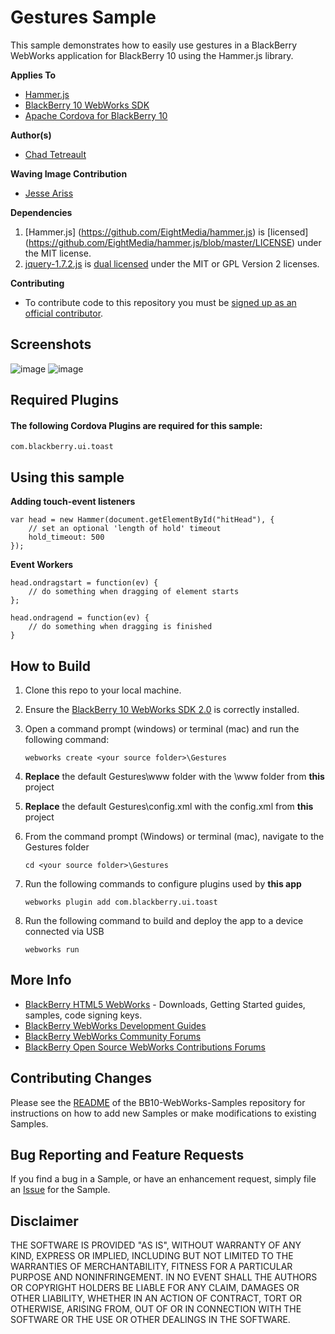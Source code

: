 # Gestures Sample

This sample demonstrates how to easily use gestures in a BlackBerry WebWorks application for BlackBerry 10 using the Hammer.js library. 

**Applies To**

* [Hammer.js](http://eightmedia.github.io/hammer.js/)
* [BlackBerry 10 WebWorks SDK](https://developer.blackberry.com/html5/download/sdk) 
* [Apache Cordova for BlackBerry 10](https://github.com/blackberry/cordova-blackberry/tree/master/blackberry10) 

**Author(s)** 

* [Chad Tetreault](http://www.twitter.com/chadtatro)

**Waving Image Contribution** 

* [Jesse Ariss](http://www.twitter.com/jesseariss)

**Dependencies**

1. [Hammer.js] (https://github.com/EightMedia/hammer.js) is [licensed] (https://github.com/EightMedia/hammer.js/blob/master/LICENSE) under the MIT license.
2. [jquery-1.7.2.js](http://code.jquery.com/jquery-1.7.2.js) is [dual licensed](http://jquery.org/license/) under the MIT or GPL Version 2 licenses.

**Contributing**

* To contribute code to this repository you must be [signed up as an official contributor](http://blackberry.github.com/howToContribute.html).

## Screenshots ##

![image](https://raw.github.com/blackberry/BB10-WebWorks-Samples/WebWorks-2.0/gestures/www/_screenshots/gestures2.png)
![image](https://raw.github.com/blackberry/BB10-WebWorks-Samples/WebWorks-2.0/gestures/www/_screenshots/gestures1.png)


## Required Plugins ##

#### The following Cordova Plugins are required for this sample: ####

	com.blackberry.ui.toast

## Using this sample ##

**Adding touch-event listeners**


	var head = new Hammer(document.getElementById("hitHead"), { 
		// set an optional 'length of hold' timeout
		hold_timeout: 500
	});


**Event Workers**

	head.ondragstart = function(ev) {
		// do something when dragging of element starts
	};

	head.ondragend = function(ev) {
		// do something when dragging is finished
	}

## How to Build

1. Clone this repo to your local machine.

2. Ensure the [BlackBerry 10 WebWorks SDK 2.0](https://developer.blackberry.com/html5/download/sdk) is correctly installed.

3. Open a command prompt (windows) or terminal (mac) and run the following command:

	```
	webworks create <your source folder>\Gestures
	```

4. **Replace** the default Gestures\www folder with the \www folder from **this** project

5. **Replace** the default Gestures\config.xml with the config.xml from **this** project

6. From the command prompt (Windows) or terminal (mac), navigate to the Gestures folder

	```
	cd <your source folder>\Gestures
	```

7. Run the following commands to configure plugins used by **this app**

	```
	webworks plugin add com.blackberry.ui.toast
	```

8. Run the following command to build and deploy the app to a device connected via USB

	```
	webworks run
	```

## More Info

* [BlackBerry HTML5 WebWorks](https://bdsc.webapps.blackberry.com/html5/) - Downloads, Getting Started guides, samples, code signing keys.
* [BlackBerry WebWorks Development Guides](https://bdsc.webapps.blackberry.com/html5/documentation)
* [BlackBerry WebWorks Community Forums](http://supportforums.blackberry.com/t5/Web-and-WebWorks-Development/bd-p/browser_dev)
* [BlackBerry Open Source WebWorks Contributions Forums](http://supportforums.blackberry.com/t5/BlackBerry-WebWorks/bd-p/ww_con)

## Contributing Changes

Please see the [README](https://github.com/blackberry/BB10-WebWorks-Samples) of the BB10-WebWorks-Samples repository for instructions on how to add new Samples or make modifications to existing Samples.

## Bug Reporting and Feature Requests

If you find a bug in a Sample, or have an enhancement request, simply file an [Issue](https://github.com/blackberry/BB10-WebWorks-Samples/issues) for the Sample.

## Disclaimer

THE SOFTWARE IS PROVIDED "AS IS", WITHOUT WARRANTY OF ANY KIND, EXPRESS OR IMPLIED, INCLUDING BUT NOT LIMITED TO THE WARRANTIES OF MERCHANTABILITY, FITNESS FOR A PARTICULAR PURPOSE AND NONINFRINGEMENT. IN NO EVENT SHALL THE AUTHORS OR COPYRIGHT HOLDERS BE LIABLE FOR ANY CLAIM, DAMAGES OR OTHER LIABILITY, WHETHER IN AN ACTION OF CONTRACT, TORT OR OTHERWISE, ARISING FROM, OUT OF OR IN CONNECTION WITH THE SOFTWARE OR THE USE OR OTHER DEALINGS IN THE SOFTWARE.
